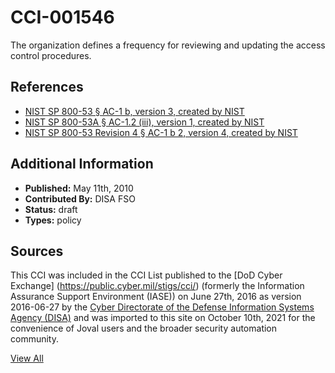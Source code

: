 # CCI-001546

The organization defines a frequency for reviewing and updating the access control procedures.

## References ##

* [NIST SP 800-53 § AC-1 b, version 3, created by NIST](http://csrc.nist.gov/publications/PubsSPs.html)
* [NIST SP 800-53A § AC-1.2 (iii), version 1, created by NIST](http://csrc.nist.gov/publications/PubsSPs.html)
* [NIST SP 800-53 Revision 4 § AC-1 b 2, version 4, created by NIST](http://csrc.nist.gov/publications/PubsSPs.html)


## Additional Information ##

* **Published:** May 11th, 2010
* **Contributed By:** DISA FSO
* **Status:** draft
* **Types:** policy

## Sources ##

This CCI was included in the CCI List published to the [DoD Cyber Exchange]
(https://public.cyber.mil/stigs/cci/) (formerly the Information Assurance Support Environment
(IASE)) on June 27th, 2016 as version 2016-06-27 by the [Cyber Directorate of the Defense 
Information Systems Agency (DISA)](https://public.cyber.mil/about-cyber/) and was imported to 
this site on October 10th, 2021 for the convenience of Joval users and the broader security automation community.

[View All](../README.md)
